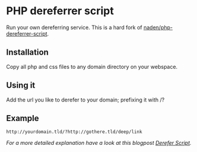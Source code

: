 # PHP dereferrer script
Run your own dereferring service. This is a hard fork of [naden/php-dereferrer-script](https://github.com/naden/php-dereferrer-script).

## Installation
Copy all php and css files to any domain directory on your webspace.

## Using it
Add the url you like to derefer to your domain; prefixing it with /?

## Example
`http://yourdomain.tld/?http://gothere.tld/deep/link`

*For a more detailed explanation have a look at this blogpost [Derefer Script]( http://www.naden.de/blog/derefer-script).*
